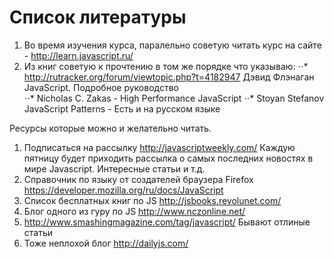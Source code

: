 Список литературы
=========

1. Во время изучения курса, паралельно советую читать курс на сайте - http://learn.javascript.ru/ 
2. Из книг советую к прочтению в том же порядке что указываю:
⋅⋅* http://rutracker.org/forum/viewtopic.php?t=4182947 Дэвид Флэнаган JavaScript. Подробное руководство  
⋅⋅* Nicholas C. Zakas - High Performance JavaScript 
⋅⋅* Stoyan Stefanov JavaScript Patterns - Есть и на русском языке

Ресурсы которые можно и желательно читать.
1. Подписаться на рассылку http://javascriptweekly.com/ Каждую пятницу будет приходить рассылка о самых последних новостях в мире Javascript. Интересные статьи и т.д.
2. Справочник по языку от создателей браузера Firefox https://developer.mozilla.org/ru/docs/JavaScript
3. Список бесплатных книг по JS http://jsbooks.revolunet.com/
4. Блог одного из гуру по JS http://www.nczonline.net/
5. http://www.smashingmagazine.com/tag/javascript/ Бывают отлиные статьи
6. Тоже неплохой блог http://dailyjs.com/
